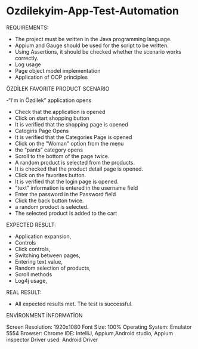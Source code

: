 # Ozdilekyim-App-Test-Automation

 REQUIREMENTS:
 
- The project must be written in the Java programming language.
- Appium and Gauge should be used for the script to be written.
- Using Assertions, it should be checked whether the scenario works correctly.
- Log usage
- Page object model implementation
- Application of OOP principles

ÖZDİLEK FAVORITE PRODUCT SCENARIO

-“I'm in Özdilek” application opens
- Check that the application is opened
- Click on start shopping button
- It is verified that the shopping page is opened
- Catogiris Page Opens
- It is verified that the Categories Page is opened
- Click on the "Woman" option from the menu
- the “pants” category opens
- Scroll to the bottom of the page twice.
- A random product is selected from the products.
- It is checked that the product detail page is opened.
- Click on the favorites button.
- It is verified that the login page is opened.
- "text" information is entered in the username field
- Enter the password in the Password field
- Click the back button twice.
- a random product is selected.
- The selected product is added to the cart

EXPECTED RESULT:
- Application expansion,
- Controls
- Click controls,
- Switching between pages,
- Entering text value,
- Random selection of products,
- Scroll methods
- Log4j usage,

REAL RESULT:
- All expected results met. The test is successful.

ENVİRONMENT İNFORMATİON

Screen Resolution: 1920x1080
Font Size: 100%
Operating System: Emulator 5554
Browser: Chrome
IDE: IntelliJ, Appium,Android studio, Appium inspector
Driver used: Android Driver
